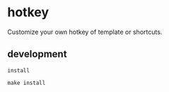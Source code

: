 # hotkey

Customize your own hotkey of template or shortcuts.

## development

`install`

```shell
make install
```
